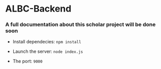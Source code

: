 # ALBC-Backend

### A full documentation about this scholar project will be done soon

* Install dependecies:  `npm install` 
    
* Launch the server:    `node index.js`
  
* The port:     `9000`
